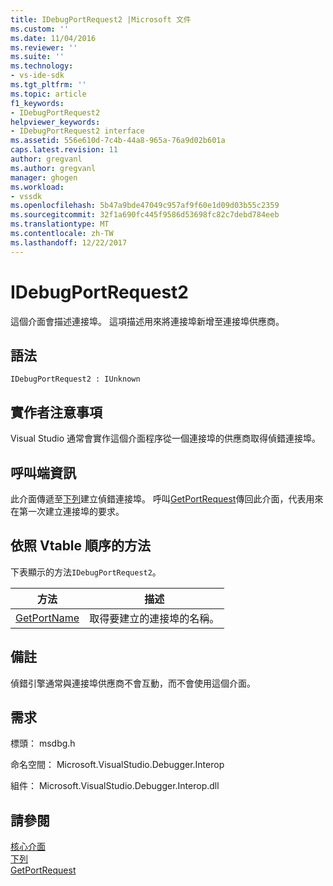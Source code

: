 ```yaml
---
title: IDebugPortRequest2 |Microsoft 文件
ms.custom: ''
ms.date: 11/04/2016
ms.reviewer: ''
ms.suite: ''
ms.technology:
- vs-ide-sdk
ms.tgt_pltfrm: ''
ms.topic: article
f1_keywords:
- IDebugPortRequest2
helpviewer_keywords:
- IDebugPortRequest2 interface
ms.assetid: 556e610d-7c4b-44a8-965a-76a9d02b601a
caps.latest.revision: 11
author: gregvanl
ms.author: gregvanl
manager: ghogen
ms.workload:
- vssdk
ms.openlocfilehash: 5b47a9bde47049c957af9f60e1d09d03b55c2359
ms.sourcegitcommit: 32f1a690fc445f9586d53698fc82c7debd784eeb
ms.translationtype: MT
ms.contentlocale: zh-TW
ms.lasthandoff: 12/22/2017
---
```

# <a name="idebugportrequest2"></a>IDebugPortRequest2
這個介面會描述連接埠。 這項描述用來將連接埠新增至連接埠供應商。  
  
## <a name="syntax"></a>語法  
  
```  
IDebugPortRequest2 : IUnknown  
```  
  
## <a name="notes-for-implementers"></a>實作者注意事項  
 Visual Studio 通常會實作這個介面程序從一個連接埠的供應商取得偵錯連接埠。  
  
## <a name="notes-for-callers"></a>呼叫端資訊  
 此介面傳遞至[下列](../../../extensibility/debugger/reference/idebugportsupplier2-addport.md)建立偵錯連接埠。 呼叫[GetPortRequest](../../../extensibility/debugger/reference/idebugport2-getportrequest.md)傳回此介面，代表用來在第一次建立連接埠的要求。  
  
## <a name="methods-in-vtable-order"></a>依照 Vtable 順序的方法  
 下表顯示的方法`IDebugPortRequest2`。  
  
|方法|描述|  
|------------|-----------------|  
|[GetPortName](../../../extensibility/debugger/reference/idebugportrequest2-getportname.md)|取得要建立的連接埠的名稱。|  
  
## <a name="remarks"></a>備註  
 偵錯引擎通常與連接埠供應商不會互動，而不會使用這個介面。  
  
## <a name="requirements"></a>需求  
 標頭： msdbg.h  
  
 命名空間： Microsoft.VisualStudio.Debugger.Interop  
  
 組件： Microsoft.VisualStudio.Debugger.Interop.dll  
  
## <a name="see-also"></a>請參閱  
 [核心介面](../../../extensibility/debugger/reference/core-interfaces.md)   
 [下列](../../../extensibility/debugger/reference/idebugportsupplier2-addport.md)   
 [GetPortRequest](../../../extensibility/debugger/reference/idebugport2-getportrequest.md)